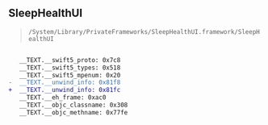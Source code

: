 ## SleepHealthUI

> `/System/Library/PrivateFrameworks/SleepHealthUI.framework/SleepHealthUI`

```diff

   __TEXT.__swift5_proto: 0x7c8
   __TEXT.__swift5_types: 0x518
   __TEXT.__swift5_mpenum: 0x20
-  __TEXT.__unwind_info: 0x81f8
+  __TEXT.__unwind_info: 0x81fc
   __TEXT.__eh_frame: 0xac0
   __TEXT.__objc_classname: 0x308
   __TEXT.__objc_methname: 0x77fe

```
